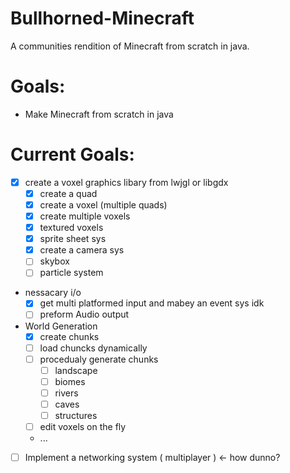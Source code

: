 # Bullhorned-Minecraft
A communities rendition of Minecraft from scratch in java.

# Goals:
 - Make Minecraft from scratch in java

# Current Goals:
 - [x] create a voxel graphics libary from lwjgl or libgdx 
   - [x] create a quad
   - [x] create a voxel (multiple quads)
   - [x] create multiple voxels
   - [x] textured voxels
   - [x] sprite sheet sys
   - [x] create a camera sys
   - [ ] skybox
   - [ ] particle system
 
 - nessacary i/o
   - [x] get multi platformed input and mabey an event sys idk
   - [ ] preform Audio output
 
 - World Generation
   - [x] create chunks
   - [ ] load chuncks dynamically
   - [ ] procedualy generate chunks
       - [ ] landscape
       - [ ] biomes
       - [ ] rivers
       - [ ] caves
       - [ ] structures
   - [ ] edit voxels on the fly 
   - ...
  
 - [ ] Implement a networking system ( multiplayer ) <- how dunno?
